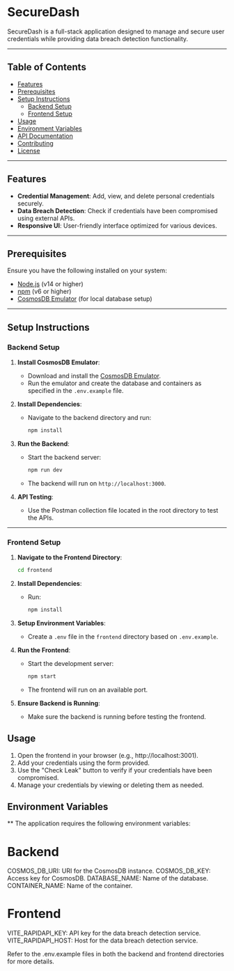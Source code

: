 # SecureDash

SecureDash is a full-stack application designed to manage and secure user credentials while providing data breach detection functionality.

---

## Table of Contents
- [Features](#features)
- [Prerequisites](#prerequisites)
- [Setup Instructions](#setup-instructions)
  - [Backend Setup](#backend-setup)
  - [Frontend Setup](#frontend-setup)
- [Usage](#usage)
- [Environment Variables](#environment-variables)
- [API Documentation](#api-documentation)
- [Contributing](#contributing)
- [License](#license)

---

## Features
- **Credential Management**: Add, view, and delete personal credentials securely.
- **Data Breach Detection**: Check if credentials have been compromised using external APIs.
- **Responsive UI**: User-friendly interface optimized for various devices.

---

## Prerequisites
Ensure you have the following installed on your system:
- [Node.js](https://nodejs.org/) (v14 or higher)
- [npm](https://www.npmjs.com/) (v6 or higher)
- [CosmosDB Emulator](https://learn.microsoft.com/en-us/azure/cosmos-db/local-emulator) (for local database setup)

---

## Setup Instructions

### Backend Setup
1. **Install CosmosDB Emulator**:
   - Download and install the [CosmosDB Emulator](https://learn.microsoft.com/en-us/azure/cosmos-db/local-emulator).
   - Run the emulator and create the database and containers as specified in the `.env.example` file.

2. **Install Dependencies**:
   - Navigate to the backend directory and run:
     ```bash
     npm install
     ```

3. **Run the Backend**:
   - Start the backend server:
     ```bash
     npm run dev
     ```
   - The backend will run on `http://localhost:3000`.

4. **API Testing**:
   - Use the Postman collection file located in the root directory to test the APIs.

---

### Frontend Setup
1. **Navigate to the Frontend Directory**:
   ```bash
   cd frontend
   ```
2. **Install Dependencies**:
   - Run:
     ```bash
     npm install
     ```

3. **Setup Environment Variables**:
   - Create a `.env` file in the `frontend` directory based on `.env.example`.

4. **Run the Frontend**:
   - Start the development server:
     ```bash
     npm start
     ```
   - The frontend will run on an available port.

5. **Ensure Backend is Running**:
   - Make sure the backend is running before testing the frontend.

## Usage
1. Open the frontend in your browser (e.g., http://localhost:3001).
2. Add your credentials using the form provided.
3. Use the "Check Leak" button to verify if your credentials have been compromised.
4. Manage your credentials by viewing or deleting them as needed.

## Environment Variables
** The application requires the following environment variables:

# Backend
COSMOS_DB_URI: URI for the CosmosDB instance.
COSMOS_DB_KEY: Access key for CosmosDB.
DATABASE_NAME: Name of the database.
CONTAINER_NAME: Name of the container.

# Frontend
VITE_RAPIDAPI_KEY: API key for the data breach detection service.
VITE_RAPIDAPI_HOST: Host for the data breach detection service.

Refer to the .env.example files in both the backend and frontend directories for more details.
